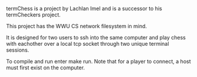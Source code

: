 termChess is a project by Lachlan Imel and is a successor to his termCheckers project.

This project has the WWU CS network filesystem in mind.

It is designed for two users to ssh into the same computer and play chess with eachother over a local tcp socket through two unique terminal sessions.

To compile and run enter make run. Note that for a player to connect, a host must first exist on the computer.
